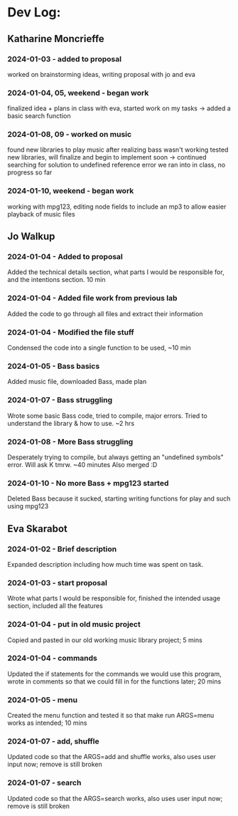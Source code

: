 # Dev Log:

## Katharine Moncrieffe

### 2024-01-03 - added to proposal
worked on brainstorming ideas, writing proposal with jo and eva

### 2024-01-04, 05, weekend - began work
finalized idea + plans in class with eva, started work on my tasks
-> added a basic search function

### 2024-01-08, 09 - worked on music
found new libraries to play music after realizing bass wasn't working
tested new libraries, will finalize and begin to implement soon
-> continued searching for solution to undefined reference error we ran into in class, no progress so far

### 2024-01-10, weekend - began work
working with mpg123, editing node fields to include an mp3 to allow easier playback of music files

## Jo Walkup

### 2024-01-04 - Added to proposal
Added the technical details section, what parts I would be responsible for, and the intentions section. 10 min

### 2024-01-04 - Added file work from previous lab
Added the code to go through all files and extract their information

### 2024-01-04 - Modified the file stuff
Condensed the code into a single function to be used, ~10 min

### 2024-01-05 - Bass basics
Added music file, downloaded Bass, made plan

### 2024-01-07 - Bass struggling
Wrote some basic Bass code, tried to compile, major errors. Tried to understand the library & how to use. ~2 hrs

### 2024-01-08 - More Bass struggling
Desperately trying to compile, but always getting an "undefined symbols" error. Will ask K tmrw. ~40 minutes
Also merged :D

### 2024-01-10 - No more Bass + mpg123 started
Deleted Bass because it sucked, starting writing functions for play and such using mpg123

## Eva Skarabot

### 2024-01-02 - Brief description
Expanded description including how much time was spent on task.

### 2024-01-03 - start proposal
Wrote what parts I would be responsible for, finished the intended usage section, included all the features

### 2024-01-04 - put in old music project
Copied and pasted in our old working music library project; 5 mins

### 2024-01-04 - commands
Updated the if statements for the commands we would use this program, wrote in comments so that we could fill in for the functions later; 20 mins

### 2024-01-05 - menu
Created the menu function and tested it so that make run ARGS=menu works as intended; 10 mins

### 2024-01-07 - add, shuffle
Updated code so that the ARGS=add and shuffle works, also uses user input now; remove is still broken

### 2024-01-07 - search
Updated code so that the ARGS=search works, also uses user input now; remove is still broken
